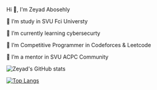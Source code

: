 Hi 👋, I'm Zeyad Abosehly

🔭 I’m study in SVU Fci Universty

🌱 I’m currently learning cybersecurty 

🤝 I’m Competitive Programmer in Codeforces & Leetcode

👯 I’m a mentor in SVU ACPC Community


![Zeyad's GitHub stats](https://github-readme-stats.vercel.app/api?username=Zeyad-Z0ZZ&show_icons=true&theme=transparent)

[![Top Langs](https://github-readme-stats.vercel.app/api/top-langs/?username=Zeyad-Z0ZZ&layout=donut-vertical)](https://github.com/Zeyad-Z0ZZ/github-readme-stats)
